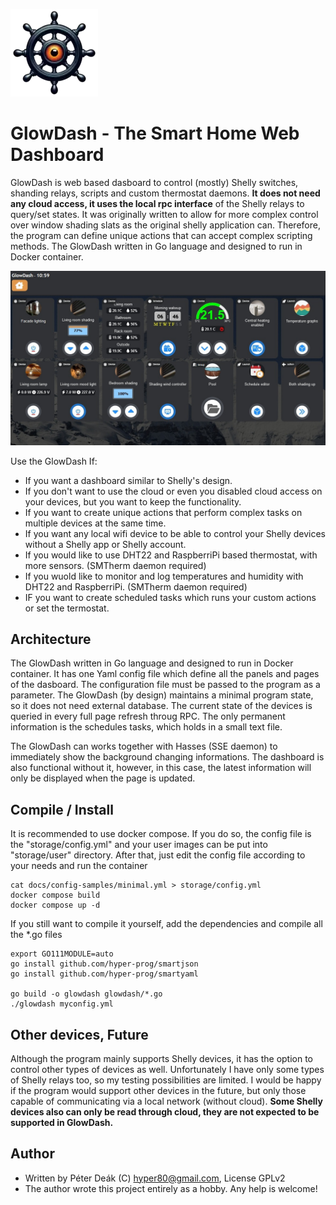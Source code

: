 ![GlowDash logo](https://raw.githubusercontent.com/hyper-prog/glowdash/master/storage/static/glowdash_s.webp)

GlowDash - The Smart Home Web Dashboard
============================================

GlowDash is web based dasboard to control (mostly) Shelly switches, shanding relays, scripts
and custom thermostat daemons. **It does not need any cloud access, it uses the local rpc interface** of
the Shelly relays to query/set states. It was originally written to allow for more complex control
over window shading slats as the original shelly application can. 
Therefore, the program can define unique actions that can accept complex scripting methods.
The GlowDash written in Go language and designed to run in Docker container.

![GlowDash screenshot](https://raw.githubusercontent.com/hyper-prog/glowdash/master/docs/images/screenshot.jpg)

Use the GlowDash If:
- If you want a dashboard similar to Shelly's design.
- If you don't want to use the cloud or even you disabled cloud access on your devices, but you want to keep the functionality.
- If you want to create unique actions that perform complex tasks on multiple devices at the same time.
- If you want any local wifi device to be able to control your Shelly devices without a Shelly app or Shelly account.
- If you would like to use DHT22 and RaspberriPi based thermostat, with more sensors. (SMTherm daemon required)
- If you wuold like to monitor and log temperatures and humidity with DHT22 and RaspberriPi. (SMTherm daemon required)
- IF you want to create scheduled tasks which runs your custom actions or set the termostat. 

Architecture
-----------------
The GlowDash written in Go language and designed to run in Docker container. 
It has one Yaml config file which define all the panels and pages of the dasboard.
The configuration file must be passed to the program as a parameter.
The GlowDash (by design) maintains a minimal program state, so it does not need external database.
The current state of the devices is queried in every full page refresh throug RPC.
The only permanent information is the schedules tasks, which holds in a small text file.

The GlowDash can works together with Hasses (SSE daemon) to immediately show the background changing informations.
The dashboard is also functional without it, however, in this case, 
the latest information will only be displayed when the page is updated.

Compile / Install
-----------------
It is recommended to use docker compose.
If you do so, the config file is the "storage/config.yml" and your user images can be put into "storage/user"
directory. After that, just edit the config file according to your needs and run the container

    cat docs/config-samples/minimal.yml > storage/config.yml
    docker compose build
    docker compose up -d


If you still want to compile it yourself, add the dependencies and compile all the *.go files

    export GO111MODULE=auto
    go install github.com/hyper-prog/smartjson
    go install github.com/hyper-prog/smartyaml

    go build -o glowdash glowdash/*.go
    ./glowdash myconfig.yml

Other devices, Future
---------------------
Although the program mainly supports Shelly devices, it has the option to control other types of devices as well.
Unfortunately I have only some types of Shelly relays too, so my testing possibilities are limited.
I would be happy if the program would support other devices in the future,
but only those capable of communicating via a local network (without cloud).
**Some Shelly devices also can only be read through cloud, they are not expected to be supported in GlowDash.**

Author
------
- Written by Péter Deák (C) hyper80@gmail.com, License GPLv2
- The author wrote this project entirely as a hobby. Any help is welcome!

